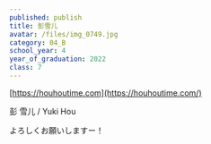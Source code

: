```yaml
---
published: publish
title: 彭雪儿
avatar: /files/img_0749.jpg
category: 04_B
school_year: 4
year_of_graduation: 2022
class: 7
---
```

[](https://houhoutime.com)[https://houhoutime.com](https://houhoutime.com/)

彭 雪儿 / Yuki Hou

よろしくお願いしますー！